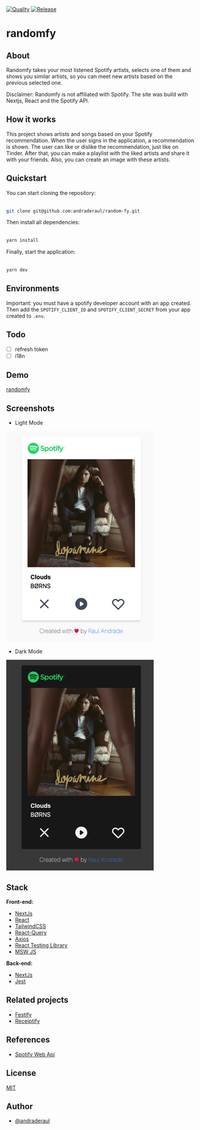 [![Quality](https://github.com/andraderaul/random-fy/actions/workflows/quality.yml/badge.svg)](https://github.com/andraderaul/random-fy/actions/workflows/quality.yml) [![Release](https://github.com/andraderaul/random-fy/actions/workflows/release.yml/badge.svg)](https://github.com/andraderaul/random-fy/actions/workflows/release.yml)

# randomfy

## About

Randomfy takes your most listened Spotify artists, selects one of them and shows you similar artists, so you can meet new artists based on the previous selected one.

Disclaimer: Randomfy is not affiliated with Spotify. The site was build with Nextjs, React and the Spotify API.

## How it works

This project shows artists and songs based on your Spotify recommendation. When the user signs in the application, a recommendation is shown. The user can like or dislike the recommendation, just like on Tinder. After that, you can make a playlist with the liked artists and share it with your friends. Also, you can create an image with these artists.

## Quickstart

You can start cloning the repository:

```bash

git clone git@github.com:andraderaul/random-fy.git
```

Then install all dependencies:

```bash

yarn install
```

Finally, start the application:

```bash

yarn dev
```

## Environments

Important: you must have a spotify developer account with an app created. Then add the `SPOTIFY_CLIENT_ID` and `SPOTIFY_CLIENT_SECRET` from your app created to `.env`.

## Todo

- [ ] refresh token
- [ ] i18n

## Demo

[randomfy](https://random-fy.vercel.app/)

## Screenshots

- Light Mode

![randomfy screen light mode](./public/screenshots/2.png)

- Dark Mode

![randomfy screen dark mode](./public/screenshots/1.png)

## Stack

**Front-end:**

- [NextJs](https://nextjs.org/docs)
- [React](https://pt-br.reactjs.org/docs/getting-started.html)
- [TailwindCSS](https://tailwindcss.com/docs/)
- [React-Query](https://react-query.tanstack.com/)
- [Axios](https://github.com/axios/axios)
- [React Testing Library](https://testing-library.com/docs/react-testing-library/intro/)
- [MSW JS](https://mswjs.io/)

**Back-end:**

- [NextJs](https://nextjs.org/docs)
- [Jest](https://jestjs.io/)

## Related projects

- [Festify](https://salty-beach-42139.herokuapp.com/)
- [Receiptify](https://receiptify.herokuapp.com/)

## References

- [Spotify Web Api](https://developer.spotify.com/documentation/web-api/reference)

## License

[MIT](./LICENSE)

## Author

- [@andraderaul](https://github.com/andraderaul)
